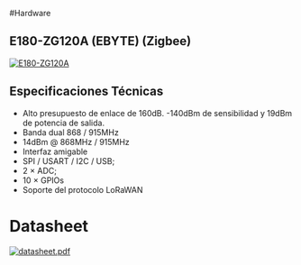 #Hardware 

## E180-ZG120A (EBYTE) (Zigbee)

[![E180-ZG120A](https://img.shields.io/badge/E180_ZG120A-00669?style=for-the-badge&logo=Wikiquote&logoColor=white&labelColor=000000&?logoWidth=40)](https://github.com/St3v3n-4n4/AnaPi_IoT/tree/main/Hardware/RHF76-052%20-%20LoraWAN)


## **Especificaciones Técnicas**
- Alto presupuesto de enlace de 160dB. -140dBm de sensibilidad y 19dBm de potencia de salida.
- Banda dual 868 / 915MHz
- 14dBm @ 868MHz / 915MHz
- Interfaz amigable
- SPI / USART / I2C / USB;
- 2 × ADC;
- 10 × GPIOs
- Soporte del protocolo LoRaWAN

# Datasheet


[![datasheet.pdf](Datasheet/presentacio_datasheet.png)](https://github.com/St3v3n-4n4/Anapy_IoT/blob/main/Hardware/RHF76-052%20-%20LoraWAN/Datasheet/ai-thinker_rhf-76-052_hardware_design_guide_v03_.pdf)
